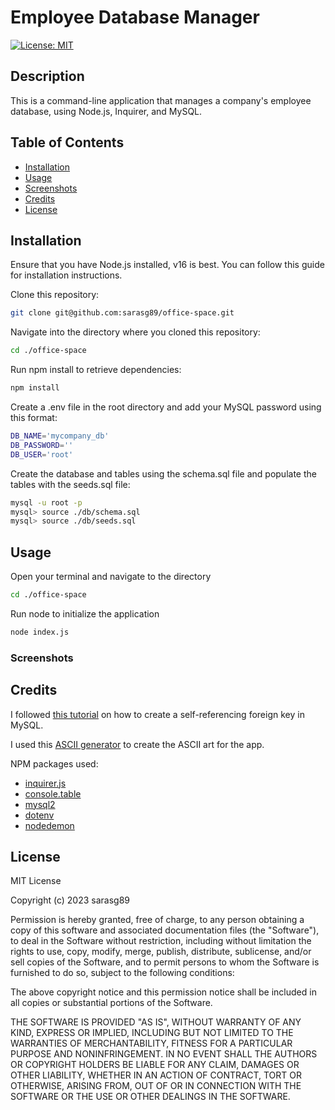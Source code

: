 # Employee Database Manager

[![License: MIT](https://img.shields.io/badge/License-MIT-yellow.svg)](https://opensource.org/licenses/MIT)

## Description

This is a command-line application that manages a company's employee database, using Node.js, Inquirer, and MySQL.

## Table of Contents

- [Installation](#installation)
- [Usage](#usage)
- [Screenshots](#screenshots)
- [Credits](#credits)
- [License](#license)

## Installation

Ensure that you have Node.js installed, v16 is best. You can follow this guide for installation instructions.

Clone this repository:

```bash
git clone git@github.com:sarasg89/office-space.git
```

Navigate into the directory where you cloned this repository:

```bash
cd ./office-space
```

Run npm install to retrieve dependencies:

```bash
npm install
```

Create a .env file in the root directory and add your MySQL password using this format:

```bash
DB_NAME='mycompany_db'
DB_PASSWORD=''
DB_USER='root'
```

Create the database and tables using the schema.sql file and populate the tables with the seeds.sql file:

```bash
mysql -u root -p 
mysql> source ./db/schema.sql
mysql> source ./db/seeds.sql
```

## Usage

Open your terminal and navigate to the directory

```bash
cd ./office-space
```

Run node to initialize the application

```bash
node index.js
```

### Screenshots

## Credits

I followed [this tutorial](https://pencilprogrammer.com/self-referencing-foreign-key-in-mysql/) on how to create a self-referencing foreign key in MySQL.

I used this [ASCII generator](https://patorjk.com/software/taag/#p=display&h=1&v=1&f=Banner&t=Employee%20%0AManager) to create the ASCII art for the app.

NPM packages used:

- [inquirer.js](https://www.npmjs.com/package/inquirer)
- [console.table](https://www.npmjs.com/package/console.table)
- [mysql2](https://www.npmjs.com/package/mysql2)
- [dotenv](https://www.npmjs.com/package/dotenv)
- [nodedemon](https://www.npmjs.com/package/nodemon)

## License

MIT License

Copyright (c) 2023 sarasg89

Permission is hereby granted, free of charge, to any person obtaining a copy of this software and associated documentation files (the "Software"), to deal in the Software without restriction, including without limitation the rights to use, copy, modify, merge, publish, distribute, sublicense, and/or sell copies of the Software, and to permit persons to whom the Software is furnished to do so, subject to the following conditions:

The above copyright notice and this permission notice shall be included in all copies or substantial portions of the Software.

THE SOFTWARE IS PROVIDED "AS IS", WITHOUT WARRANTY OF ANY KIND, EXPRESS OR IMPLIED, INCLUDING BUT NOT LIMITED TO THE WARRANTIES OF MERCHANTABILITY, FITNESS FOR A PARTICULAR PURPOSE AND NONINFRINGEMENT. IN NO EVENT SHALL THE AUTHORS OR COPYRIGHT HOLDERS BE LIABLE FOR ANY CLAIM, DAMAGES OR OTHER LIABILITY, WHETHER IN AN ACTION OF CONTRACT, TORT OR OTHERWISE, ARISING FROM, OUT OF OR IN CONNECTION WITH THE SOFTWARE OR THE USE OR OTHER DEALINGS IN THE SOFTWARE.
